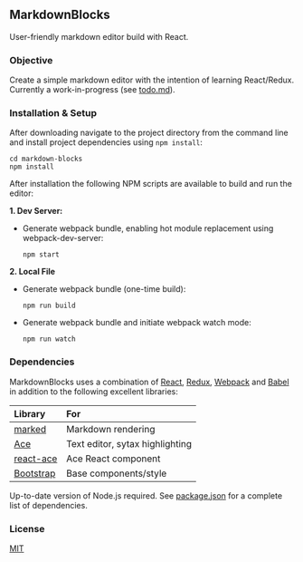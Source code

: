 ## MarkdownBlocks
User-friendly markdown editor build with React.

### Objective
Create a simple markdown editor with the intention of learning React/Redux. Currently a work-in-progress (see [todo.md](todo.md)).

### Installation & Setup
After downloading navigate to the project directory from the command line and install project dependencies using ```npm install```:

```
cd markdown-blocks
npm install
```

After installation the following NPM scripts are available to build and run the editor:

**1. Dev Server:**

- Generate webpack bundle, enabling hot module replacement using webpack-dev-server:
    ```
    npm start
    ```

**2. Local File**

- Generate webpack bundle (one-time build):
    ```
    npm run build
    ```

- Generate webpack bundle and initiate webpack watch mode:
    ```
    npm run watch
    ```

### Dependencies
MarkdownBlocks uses a combination of [React](https://reactjs.org/), [Redux](https://redux.js.org/), [Webpack](https://webpack.js.org/) and [Babel](https://babeljs.io/) in addition to the following excellent libraries:

|  Library 	                                            	| For           		                |
|:------------------------------------------------------- | :-------------------------------- |
| [marked](https://github.com/chjj/marked)              	| Markdown rendering                |
| [Ace](https://ace.c9.io/)                             	| Text editor, sytax highlighting	  |
| [react-ace](https://github.com/securingsincity/react-ace) | Ace React component             |
| [Bootstrap](https://getbootstrap.com/docs/3.3/)       	| Base components/style             |

Up-to-date version of Node.js required. See [package.json]() for a complete list of dependencies.

### License
[MIT](license)